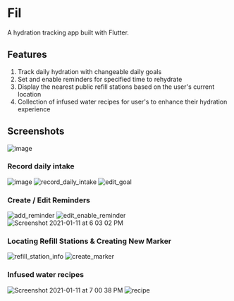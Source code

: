 # Fil

A hydration tracking app built with Flutter.

## Features
1) Track daily hydration with changeable daily goals
2) Set and enable reminders for specified time to rehydrate
3) Display the nearest public refill stations based on the user's current location
4) Collection of infused water recipes for user's to enhance their hydration experience

## Screenshots

![image](https://user-images.githubusercontent.com/28855654/104162130-fe809300-542e-11eb-9d46-682a281d3041.png)

### Record daily intake <br/>

![image](https://user-images.githubusercontent.com/28855654/104162257-35ef3f80-542f-11eb-8dfe-30586d90908f.png)
![record_daily_intake](https://user-images.githubusercontent.com/28855654/104172727-abfba280-543f-11eb-977a-a3218ec051a1.gif)
![edit_goal](https://user-images.githubusercontent.com/28855654/104178154-d1d77600-5444-11eb-80d1-6739107ce0c4.gif)

### Create / Edit Reminders <br/>

![add_reminder](https://user-images.githubusercontent.com/28855654/104173383-a6eb2300-5440-11eb-8a60-ebe7711b0422.gif)
![edit_enable_reminder](https://user-images.githubusercontent.com/28855654/104176800-c71be180-5442-11eb-928a-48ce91cd2fd2.gif)
![Screenshot 2021-01-11 at 6 03 02 PM](https://user-images.githubusercontent.com/28855654/104173439-ba968980-5440-11eb-9ba6-cd3a50a3dbd6.png)

### Locating Refill Stations & Creating New Marker

![refill_station_info](https://user-images.githubusercontent.com/28855654/104173556-edd91880-5440-11eb-9968-77f3d27c5ed2.gif)
![create_marker](https://user-images.githubusercontent.com/28855654/104176366-11e92980-5442-11eb-91d7-d985e9ce79ae.gif)

### Infused water recipes
![Screenshot 2021-01-11 at 7 00 38 PM](https://user-images.githubusercontent.com/28855654/104176463-3fce6e00-5442-11eb-8497-f0854be175d0.png)
![recipe](https://user-images.githubusercontent.com/28855654/104176611-815f1900-5442-11eb-9866-b901309c1831.gif)
